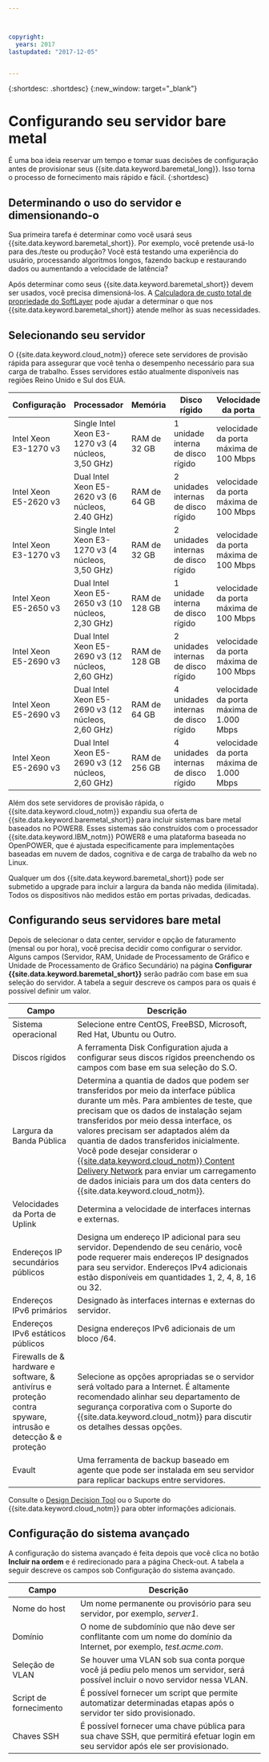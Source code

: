 ```yaml
---



copyright:
  years: 2017
lastupdated: "2017-12-05"


---
```


{:shortdesc: .shortdesc}
{:new_window: target="_blank"}

# Configurando seu servidor bare metal

É uma boa ideia reservar um tempo e tomar suas decisões de configuração antes de provisionar seus {{site.data.keyword.baremetal_long}}. Isso torna o processo de fornecimento mais rápido e fácil. {:shortdesc}

## Determinando o uso do servidor e dimensionando-o

Sua primeira tarefa é determinar como você usará seus {{site.data.keyword.baremetal_short}}. Por exemplo, você pretende usá-lo para des./teste ou produção? Você está testando uma experiência do usuário, processando algoritmos longos, fazendo backup e restaurando dados ou aumentando a velocidade de latência?

Após determinar como seus {{site.data.keyword.baremetal_short}} devem ser usados, você precisa dimensioná-los. A [Calculadora de custo total de propriedade do SoftLayer](http://www.softlayer.com/tco/) pode ajudar a determinar o que nos {{site.data.keyword.baremetal_short}} atende melhor às suas necessidades.

## Selecionando seu servidor

O {{site.data.keyword.cloud_notm}} oferece sete servidores de provisão rápida para assegurar que você tenha o desempenho necessário para sua carga de trabalho. Esses servidores estão atualmente disponíveis nas regiões Reino Unido e Sul dos EUA.

| **Configuração** | **Processador** | **Memória** | **Disco rígido** | **Velocidade da porta** |
|-------------------|---------------|------------|----------------|----------------|
| Intel Xeon E3-1270 v3 |Single Intel Xeon E3-1270 v3 (4 núcleos, 3,50 GHz) |RAM de 32 GB |1 unidade interna de disco rígido |velocidade da porta máxima de 100 Mbps|
|Intel Xeon E5-2620 v3 |Dual Intel Xeon E5-2620 v3 (6 núcleos, 2.40 GHz) |RAM de 64 GB |2 unidades internas de disco rígido |velocidade da porta máxima de 100 Mbps|
|Intel Xeon E3-1270 v3 |Single Intel Xeon E3-1270 v3 (4 núcleos, 3,50 GHz) |RAM de 32 GB |2 unidades internas de disco rígido |velocidade da porta máxima de 100 Mbps|
|Intel Xeon E5-2650 v3 |Dual Intel Xeon E5-2650 v3 (10 núcleos, 2,30 GHz) |RAM de 128 GB |1 unidade interna de disco rígido |velocidade da porta máxima de 100 Mbps|
|Intel Xeon E5-2690 v3 |Dual Intel Xeon E5-2690 v3 (12 núcleos, 2,60 GHz) |RAM de 128 GB |2 unidades internas de disco rígido |velocidade da porta máxima de 100 Mbps|
|Intel Xeon E5-2690 v3 |Dual Intel Xeon E5-2690 v3 (12 núcleos, 2,60 GHz) |RAM de 64 GB |4 unidades internas de disco rígido |velocidade da porta máxima de 1.000 Mbps|
|Intel Xeon E5-2690 v3 |Dual Intel Xeon E5-2690 v3 (12 núcleos, 2,60 GHz) |RAM de 256 GB |4 unidades internas de disco rígido |velocidade da porta máxima de 1.000 Mbps|

Além dos sete servidores de provisão rápida, o {{site.data.keyword.cloud_notm}} expandiu sua oferta de {{site.data.keyword.baremetal_short}} para incluir sistemas bare metal baseados no POWER8. Esses sistemas são construídos com o processador {{site.data.keyword.IBM_notm}} POWER8 e uma plataforma baseada no OpenPOWER, que é ajustada especificamente para implementações baseadas em nuvem de dados, cognitiva e de carga de trabalho da web no Linux.

Qualquer um dos {{site.data.keyword.baremetal_short}} pode ser submetido a upgrade para incluir a largura da banda não medida (ilimitada). Todos os dispositivos não medidos estão em portas privadas, dedicadas.

## Configurando seus servidores bare metal

Depois de selecionar o data center, servidor e opção de faturamento (mensal ou por hora), você precisa decidir como configurar o servidor. Alguns campos (Servidor, RAM, Unidade de Processamento de Gráfico e Unidade de Processamento de Gráfico Secundário) na página **Configurar {{site.data.keyword.baremetal_short}}** serão padrão com base em sua seleção do servidor. A tabela a seguir descreve os campos para os quais é possível definir um valor.

| **Campo** | **Descrição** | 
|-------------------|---------------|
|Sistema operacional |Selecione entre CentOS, FreeBSD, Microsoft, Red Hat, Ubuntu ou Outro. |
|Discos rígidos |A ferramenta Disk Configuration ajuda a configurar seus discos rígidos preenchendo os campos com base em sua seleção do S.O. |
|Largura da Banda Pública |Determina a quantia de dados que podem ser transferidos por meio da interface pública durante um mês. Para ambientes de teste, que precisam que os dados de instalação sejam transferidos por meio dessa interface, os valores precisam ser adaptados além da quantia de dados transferidos inicialmente. Você pode desejar considerar o [{{site.data.keyword.cloud_notm}} Content Delivery Network](https://www.ibm.com/cloud/cdn) para enviar um carregamento de dados iniciais para um dos data centers do {{site.data.keyword.cloud_notm}}. |
|Velocidades da Porta de Uplink |Determina a velocidade de interfaces internas e externas. |
|Endereços IP secundários públicos |Designa um endereço IP adicional para seu servidor. Dependendo de seu cenário, você pode requerer mais endereços IP designados para seu servidor. Endereços IPv4 adicionais estão disponíveis em quantidades 1, 2, 4, 8, 16 ou 32. |
|Endereços IPv6 primários |Designado às interfaces internas e externas do servidor. |
|Endereços IPv6 estáticos públicos |Designa endereços IPv6 adicionais de um bloco /64. |
|Firewalls de & hardware e software, &  antivírus e proteção contra spyware, intrusão e detecção & e proteção |Selecione as opções apropriadas se o servidor será voltado para a Internet. É altamente recomendado alinhar seu departamento de segurança corporativa com o Suporte do {{site.data.keyword.cloud_notm}} para discutir os detalhes dessas opções. |
|Evault |Uma ferramenta de backup baseado em agente que pode ser instalada em seu servidor para replicar backups entre servidores. |

Consulte o [Design Decision Tool](http://knowledgelayer.softlayer.com/learning/softlayer-design-decision-tool) ou o Suporte do {{site.data.keyword.cloud_notm}} para obter informações adicionais.


## Configuração do sistema avançado

A configuração do sistema avançado é feita depois que você clica no botão **Incluir na ordem** e é redirecionado para a página Check-out. A tabela a seguir descreve os campos sob Configuração do sistema avançado.

| **Campo** | **Descrição** | 
|-------------------|---------------|
|Nome do host |Um nome permanente ou provisório para seu servidor, por exemplo, _server1_. |
|Domínio |O nome de subdomínio que não deve ser conflitante com um nome do domínio da Internet, por exemplo, _test.acme.com_. |
|Seleção de VLAN |Se houver uma VLAN sob sua conta porque você já pediu pelo menos um servidor, será possível incluir o novo servidor nessa VLAN. |
|Script de fornecimento |É possível fornecer um script que permite automatizar determinadas etapas após o servidor ter sido provisionado. |
|Chaves SSH |É possível fornecer uma chave pública para sua chave SSH, que permitirá efetuar login em seu servidor após ele ser provisionado. |
